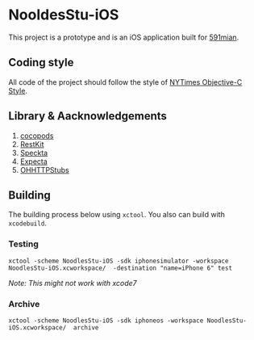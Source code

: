NooldesStu-iOS
===============

This project is a prototype and is an iOS application built for [591mian][591mian-home].

Coding style
-------------

All code of the project should follow the style of [NYTimes Objective-C Style][NYTimes-OC-sytle].


Library & Aacknowledgements 
---------------------------
1. [cocopods][cocopods]
2. [RestKit][restkit]
3. [Speckta][speckta]
4. [Expecta][expecta]
5. [OHHTTPStubs][OHHTTPStubs]



Building
--------
The building process below using `xctool`. You also can build with `xcodebuild`.

### Testing 

```
xctool -scheme NoodlesStu-iOS -sdk iphonesimulator -workspace NoodlesStu-iOS.xcworkspace/  -destination "name=iPhone 6" test
```

*Note: This might not work with xcode7*

### Archive

```
xctool -scheme NoodlesStu-iOS -sdk iphoneos -workspace NoodlesStu-iOS.xcworkspace/  archive
```
















[NYTimes-OC-sytle]: https://github.com/NYTimes/objective-c-style-guide
[591mian-home]: http://www.591mian.com/
[restkit]: https://github.com/RestKit/RestKit
[cocopods]: https://cocoapods.org/
[speckta]: https://github.com/specta/specta
[expecta]: https://github.com/specta/expecta
[OHHTTPStubs]: https://github.com/AliSoftware/OHHTTPStubs